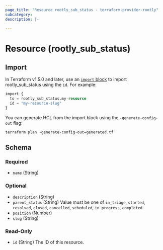 ```yaml
---
page_title: "Resource rootly_sub_status - terraform-provider-rootly"
subcategory:
description: |-
    
---
```


# Resource (rootly_sub_status)





## Import

In Terraform v1.5.0 and later, use an [`import` block](https://developer.hashicorp.com/terraform/language/import) to import rootly_sub_status using the `id`. For example:

```terraform
import {
  to = rootly_sub_status.my-resource
  id = "my-resource-slug"
}
```

You can generate HCL from the import block using the `-generate-config-out` flag:

```console
terraform plan -generate-config-out=generated.tf
```

<!-- schema generated by tfplugindocs -->
## Schema

### Required

- `name` (String)

### Optional

- `description` (String)
- `parent_status` (String) Value must be one of `in_triage`, `started`, `resolved`, `closed`, `cancelled`, `scheduled`, `in_progress`, `completed`.
- `position` (Number)
- `slug` (String)

### Read-Only

- `id` (String) The ID of this resource.
